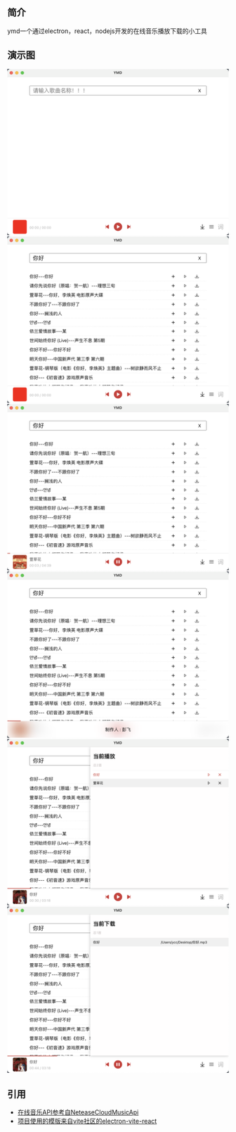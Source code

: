 
## 简介

ymd一个通过electron，react，nodejs开发的在线音乐播放下载的小工具

## 演示图

<img src="./assert/Snipaste_2022-05-30_17-25-45.png" alt="Snipaste_2022-05-30_17-25-45" style="zoom:50%;" />

<img src="./assert/Snipaste_2022-05-30_17-26-38.png" alt="Snipaste_2022-05-30_17-26-38" style="zoom:50%;" />

<img src="./assert/Snipaste_2022-05-30_17-27-14.png" alt="Snipaste_2022-05-30_17-27-14" style="zoom:50%;" />

<img src="./assert/Snipaste_2022-05-30_17-27-27.png" alt="Snipaste_2022-05-30_17-27-27" style="zoom:50%;" />

<img src="./assert/Snipaste_2022-05-30_17-27-40.png" alt="Snipaste_2022-05-30_17-27-40" style="zoom:50%;" />

<img src="./assert/Snipaste_2022-05-30_17-28-26.png" alt="Snipaste_2022-05-30_17-28-26" style="zoom:50%;" />

## 引用

<ul>
<li><a href="https://github.com/Binaryify/NeteaseCloudMusicApi">在线音乐API参考自NeteaseCloudMusicApi</a></li>
<li><a href="https://github.com/electron-vite/electron-vite-react">项目使用的模版来自vite社区的electron-vite-react</a></li>
</ul>
